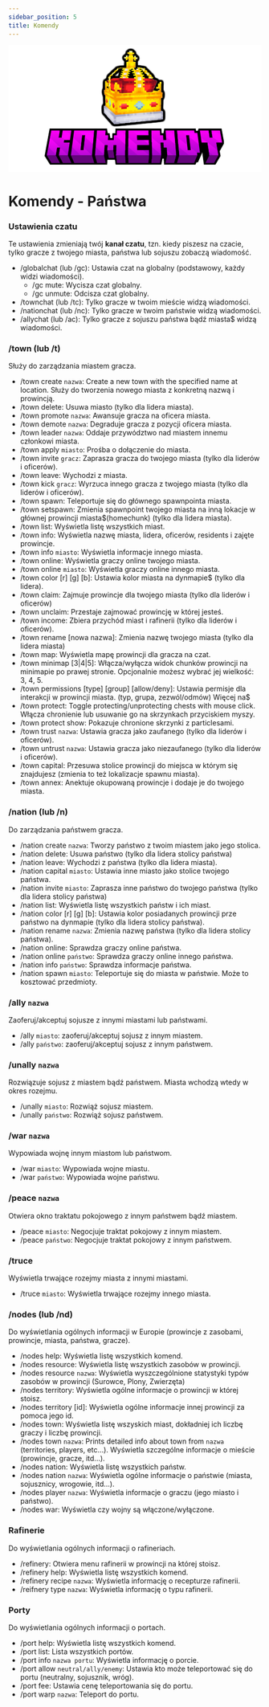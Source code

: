 ```yaml
---
sidebar_position: 5
title: Komendy
---
```

![Komendy](./img/komendy.png)
# Komendy - Państwa

### Ustawienia czatu
Te ustawienia zmieniają twój **kanał czatu**, tzn. kiedy piszesz na czacie, tylko gracze z twojego miasta, państwa lub sojuszu zobaczą wiadomość.

- /globalchat (lub /gc): Ustawia czat na globalny (podstawowy, każdy widzi wiadomości).
	- /gc mute: Wycisza czat globalny.
	- /gc unmute: Odcisza czat globalny.
- /townchat (lub /tc): Tylko gracze w twoim mieście widzą wiadomości.
- /nationchat (lub /nc): Tylko gracze w twoim państwie widzą wiadomości.
- /allychat (lub /ac): Tylko gracze z sojuszu państwa bądź miasta$ widzą wiadomości.

### /town (lub /t)
Służy do zarządzania miastem gracza.

- /town create `nazwa`: Create a new town with the specified name at location. Służy do tworzenia nowego miasta z konkretną nazwą i prowincją.
- /town delete: Usuwa miasto (tylko dla lidera miasta).
- /town promote `nazwa`: Awansuje gracza na oficera miasta.
- /town demote `nazwa`: Degraduje gracza z pozycji oficera miasta.
- /town leader `nazwa`: Oddaje przywództwo nad miastem innemu członkowi miasta.
- /town apply `miasto`: Prośba o dołączenie do miasta.
- /town invite `gracz`: Zaprasza gracza do twojego miasta (tylko dla liderów i oficerów).
- /town leave: Wychodzi z miasta.
- /town kick `gracz`: Wyrzuca innego gracza z twojego miasta (tylko dla liderów i oficerów).
- /town spawn: Teleportuje się do głównego spawnpointa miasta.
- /town setspawn: Zmienia spawnpoint twojego miasta na inną lokacje w głównej prowincji miasta$(homechunk) (tylko dla lidera miasta).
- /town list: Wyświetla listę wszystkich miast.
- /town info: Wyświetla nazwę miasta, lidera, oficerów, residents i zajęte prowincje.
- /town info `miasto`: Wyświetla informacje innego miasta.
- /town online: Wyświetla graczy online twojego miasta.
- /town online `miasto`: Wyświetla graczy online innego miasta.
- /town color [r] [g] [b]: Ustawia kolor miasta na dynmapie$ (tylko dla lidera).
- /town claim: Zajmuje prowincje dla twojego miasta (tylko dla liderów i oficerów)
- /town unclaim: Przestaje zajmować prowincję w której jesteś.
- /town income: Zbiera przychód miast i rafinerii (tylko dla liderów i oficerów).
- /town rename [nowa nazwa]: Zmienia nazwę twojego miasta (tylko dla lidera miasta)
- /town map: Wyświetla mapę prowincji dla gracza na czat.
- /town minimap [3|4|5]: Włącza/wyłącza widok chunków prowincji na minimapie po prawej stronie. Opcjonalnie możesz wybrać jej wielkość: 3, 4, 5.
- /town permissions [type] [group] [allow/deny]: Ustawia permisje dla interakcji w prowincji miasta. (typ, grupa, zezwól/odmów)  Więcej na$
- /town protect: Toggle protecting/unprotecting chests with mouse click. Włącza chronienie lub usuwanie go na skrzynkach przyciskiem myszy.
- /town protect show: Pokazuje chronione skrzynki z particlesami.
- /town trust `nazwa`: Ustawia gracza jako zaufanego (tylko dla liderów i oficerów).
- /town untrust `nazwa`: Ustawia gracza jako niezaufanego (tylko dla liderów i oficerów).
- /town capital: Przesuwa stolice prowincji do miejsca w którym się znajdujesz (zmienia to też lokalizacje spawnu miasta).
- /town annex: Anektuje okupowaną prowincje i dodaje je do twojego miasta.

### /nation (lub /n)
Do zarządzania państwem gracza.

- /nation create `nazwa`: Tworzy państwo z twoim miastem jako jego stolica.
- /nation delete: Usuwa państwo (tylko dla lidera stolicy państwa)
- /nation leave: Wychodzi z państwa (tylko dla lidera miasta).
- /nation capital `miasto`: Ustawia inne miasto jako stolice twojego państwa.
- /nation invite `miasto`: Zaprasza inne państwo do twojego państwa (tylko dla lidera stolicy państwa)
- /nation list: Wyświetla listę wszystkich państw i ich miast.
- /nation color [r] [g] [b]: Ustawia kolor posiadanych prowincji prze państwo na dynmapie (tylko dla lidera stolicy państwa).
- /nation rename `nazwa`: Zmienia nazwę państwa (tylko dla lidera stolicy państwa). 
- /nation online: Sprawdza graczy online państwa.
- /nation online `państwo`: Sprawdza graczy online innego państwa.
- /nation info `państwo`: Sprawdza informacje państwa.
- /nation spawn `miasto`: Teleportuje się do miasta w państwie. Może to kosztować przedmioty.

### /ally `nazwa`
Zaoferuj/akceptuj sojusze z innymi miastami lub państwami.

- /ally `miasto`: zaoferuj/akceptuj sojusz z innym miastem.
- /ally `państwo`: zaoferuj/akceptuj sojusz z innym państwem.

### /unally `nazwa`
Rozwiązuje sojusz z  miastem bądź państwem. Miasta wchodzą wtedy w okres rozejmu.

- /unally `miasto`: Rozwiąż sojusz miastem.
- /unally `państwo`: Rozwiąż sojusz państwem.

### /war `nazwa`
Wypowiada wojnę innym miastom lub państwom.

- /war `miasto`: Wypowiada wojne miastu.
- /war `państwo`: Wypowiada wojne państwu.

### /peace `nazwa`
Otwiera okno traktatu pokojowego z innym państwem bądź miastem.

- /peace `miasto`: Negocjuje traktat pokojowy z innym miastem.
- /peace `państwo`: Negocjuje traktat pokojowy z innym państwem.

### /truce
Wyświetla trwające rozejmy miasta z innymi miastami.

- /truce `miasto`: Wyświetla trwające rozejmy innego miasta.

### /nodes (lub /nd)
Do wyświetlania ogólnych informacji w Europie (prowincje z zasobami, prowincje, miasta, państwa, gracze).

- /nodes help: Wyświetla listę wszystkich komend.
- /nodes resource: Wyświetla listę wszystkich zasobów w prowincji. 
- /nodes resource `nazwa`: Wyświetla wyszczególnione statystyki typów zasobów w prowincji (Surowce, Plony, Zwierzęta)
- /nodes territory: Wyświetla ogólne informacje o prowincji w której stoisz.
- /nodes territory [id]: Wyświetla ogólne informacje innej prowincji za pomoca jego id.
- /nodes town: Wyświetla listę wszyskich miast, dokładniej ich liczbę graczy i liczbę prowincji.
- /nodes town `nazwa`: Prints detailed info about town from `nazwa` (territories, players, etc...). Wyświetla szczególne informacje o mieście (prowincje, gracze, itd...).
- /nodes nation: Wyświetla listę wszystkich państw.
- /nodes nation `nazwa`: Wyświetla ogólne informacje o państwie (miasta, sojusznicy, wrogowie, itd...).
- /nodes player `nazwa`: Wyświetla informacje o graczu (jego miasto i państwo).
- /nodes war: Wyświetla czy wojny są włączone/wyłączone.

### Rafinerie
Do wyświetlania ogólnych  informacji o rafineriach.
- /refinery: Otwiera menu rafinerii w prowincji na której stoisz.
- /refinery help: Wyświetla listę wszystkich komend.
- /refinery recipe `nazwa`: Wyświetla informację o recepturze rafinerii.
- /reifnery type `nazwa`: Wyświetla informację o typu rafinerii.

### Porty
Do wyświetlania ogólnych informacji o portach. 
- /port help: Wyświetla listę wszystkich komend.
- /port list: Lista wszystkich portów.
- /port info `nazwa portu`: Wyświetla informację o porcie.
- /port allow `neutral/ally/enemy`: Ustawia kto może teleportować się do portu (neutralny, sojusznik, wróg).
- /port fee: Ustawia cenę teleportowania się do portu.
- /port warp `nazwa`: Teleport do portu.
